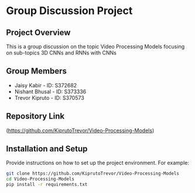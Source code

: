 # Group Discussion Project

## Project Overview
This is a group discussion on the topic Video Processing Models focusing on sub-topics 3D CNNs
and RNNs with CNNs

## Group Members
- Jaisy Kabir - ID: S372682
- Nishant Bhusal - ID: S373336
- Trevor Kipruto - ID: S370573

## Repository Link
(https://github.com/KiprutoTrevor/Video-Processing-Models)


## Installation and Setup
Provide instructions on how to set up the project environment. For example:
```bash
git clone https://github.com/KiprutoTrevor/Video-Processing-Models
cd Video-Processing-Models
pip install -r requirements.txt
